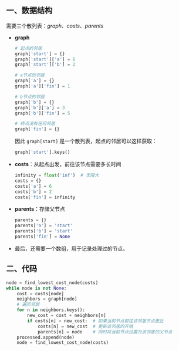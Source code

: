## 一、数据结构

需要三个散列表：*graph*、*costs*、*parents*

* **graph**

  ```python
  # 起点的邻居
  graph['start'] = {}
  graph['start']['a'] = 6
  graph['start']['b'] = 2
  
  # a节点的邻居
  graph['a'] = {}
  graph['a']['fin'] = 1
  
  # b节点的邻居
  graph['b'] = {}
  graph['b']['a'] = 3
  graph['b']['fin'] = 5
  
  # 终点没有任何邻居
  graph['fin'] = {}
  ```

  因此 `graph[start]` 是一个散列表，起点的邻居可以这样获取：

  ```python
  graph['start'].keys()
  ```

* **costs**：从起点出发，前往该节点需要多长时间

  ```python
  infinity = float('inf')  # 无限大
  costs = {}
  costs['a'] = 6
  costs['b'] = 2
  costs['fin'] = infinity
  ```

* **parents**：存储父节点

  ```python
  parents = {}
  parents['a'] = 'start'
  parents['b'] = 'start'
  parents['fin'] = None
  ```

* 最后，还需要一个数组，用于记录处理过的节点。



## 二、代码

```python
node = find_lowest_cost_node(costs)
while node is not None:
    cost = costs[node]
    neighbors = graph[node]
    # 遍历邻居
    for n in neighbors.keys():
        new_cost = cost + neighbors[n]
        if costs[n] > new_cost:  # 如果当前节点前往该邻居节点更近
            costs[n] = new_cost  # 更新该邻居的开销
            parents[n] = node    # 同时将当前节点设置为该邻居的父节点
    processed.append(node)
    node = find_lowest_cost_node(costs)
```

